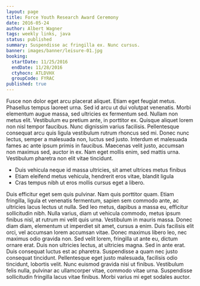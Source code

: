 ```yaml
---
layout: page
title: Force Youth Research Award Ceremony
date: 2016-05-24
author: Albert Wagner
tags: weekly links, java
status: published
summary: Suspendisse ac fringilla ex. Nunc cursus.
banner: images/banner/leisure-01.jpg
booking:
  startDate: 11/25/2016
  endDate: 11/28/2016
  ctyhocn: ATLDVHX
  groupCode: FYRAC
published: true
---
```

Fusce non dolor eget arcu placerat aliquet. Etiam eget feugiat metus. Phasellus tempus laoreet urna. Sed id arcu ut dui volutpat venenatis. Morbi elementum augue massa, sed ultricies ex fermentum sed. Nullam non metus elit. Vestibulum eu pretium ante, in porttitor ex. Quisque aliquet lorem non nisl tempor faucibus. Nunc dignissim varius facilisis. Pellentesque consequat arcu quis ligula vestibulum rutrum rhoncus sed mi. Donec nunc lectus, semper a malesuada non, luctus sed justo. Interdum et malesuada fames ac ante ipsum primis in faucibus. Maecenas velit justo, accumsan non maximus sed, auctor in ex. Nam eget mollis enim, sed mattis urna. Vestibulum pharetra non elit vitae tincidunt.

* Duis vehicula neque id massa ultricies, sit amet ultrices metus finibus
* Etiam eleifend metus vehicula, hendrerit eros vitae, blandit ligula
* Cras tempus nibh ut eros mollis cursus eget a libero.

Duis efficitur eget sem quis pulvinar. Nam quis porttitor quam. Etiam fringilla, ligula et venenatis fermentum, sapien sem commodo ante, ac ultricies lacus lectus ut nulla. Sed leo metus, dapibus a massa eu, efficitur sollicitudin nibh. Nulla varius, diam ut vehicula commodo, metus ipsum finibus nisl, at rutrum mi velit quis urna. Vestibulum in mauris massa. Donec diam diam, elementum ut imperdiet sit amet, cursus a enim.
Duis facilisis elit orci, vel accumsan lorem accumsan vitae. Donec maximus libero leo, nec maximus odio gravida non. Sed velit lorem, fringilla ut ante eu, dictum ornare erat. Duis non ultricies lectus, at ultricies magna. Sed in ante erat. Duis consequat luctus est ac pharetra. Suspendisse a quam nec justo consequat tincidunt. Pellentesque eget justo malesuada, facilisis odio tincidunt, lobortis velit. Nunc euismod gravida nisi ut finibus. Vestibulum felis nulla, pulvinar ac ullamcorper vitae, commodo vitae urna. Suspendisse sollicitudin fringilla lacus vitae finibus. Morbi varius mi eget sodales auctor.
